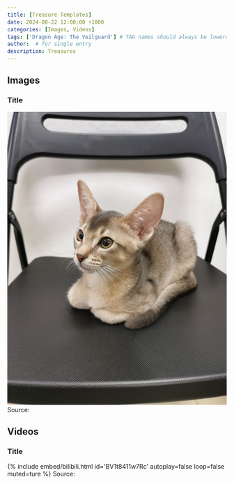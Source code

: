 ```yaml
---
title: [Treasure Templates]
date: 2024-08-22 12:00:00 +1000
categories: [Images, Videos]
tags: ['Dragon Age: The Veilguard'] # TAG names should always be lowercase
author:  # for single entry
description: Treasures
---
```

## Images
  ### Title
<div class="pswp-gallery" id="my-gallery">
  <a href="assets\img\DobbyIMG_5995.jpg">
    <img src="assets\img\Dobby\IMG_5995.jpg">
  </a>
</div>
  Source: 

## Videos
  ### Title
{%
  include embed/bilibili.html
  id='BV1t8411w7Rc'
  autoplay=false
  loop=false
  muted=ture
%}
   Source: 